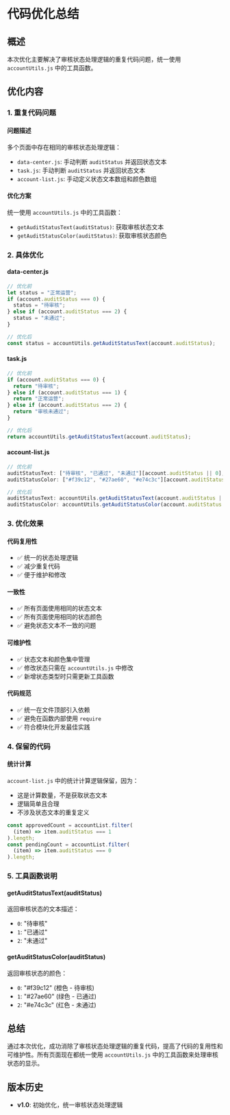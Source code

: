 # 代码优化总结

## 概述

本次优化主要解决了审核状态处理逻辑的重复代码问题，统一使用 `accountUtils.js` 中的工具函数。

## 优化内容

### 1. 重复代码问题

#### **问题描述**

多个页面中存在相同的审核状态处理逻辑：

- `data-center.js`: 手动判断 `auditStatus` 并返回状态文本
- `task.js`: 手动判断 `auditStatus` 并返回状态文本
- `account-list.js`: 手动定义状态文本数组和颜色数组

#### **优化方案**

统一使用 `accountUtils.js` 中的工具函数：

- `getAuditStatusText(auditStatus)`: 获取审核状态文本
- `getAuditStatusColor(auditStatus)`: 获取审核状态颜色

### 2. 具体优化

#### **data-center.js**

```javascript
// 优化前
let status = "正常运营";
if (account.auditStatus === 0) {
  status = "待审核";
} else if (account.auditStatus === 2) {
  status = "未通过";
}

// 优化后
const status = accountUtils.getAuditStatusText(account.auditStatus);
```

#### **task.js**

```javascript
// 优化前
if (account.auditStatus === 0) {
  return "待审核";
} else if (account.auditStatus === 1) {
  return "正常运营";
} else if (account.auditStatus === 2) {
  return "审核未通过";
}

// 优化后
return accountUtils.getAuditStatusText(account.auditStatus);
```

#### **account-list.js**

```javascript
// 优化前
auditStatusText: ["待审核", "已通过", "未通过"][account.auditStatus || 0],
auditStatusColor: ["#f39c12", "#27ae60", "#e74c3c"][account.auditStatus || 0],

// 优化后
auditStatusText: accountUtils.getAuditStatusText(account.auditStatus || 0),
auditStatusColor: accountUtils.getAuditStatusColor(account.auditStatus || 0),
```

### 3. 优化效果

#### **代码复用性**

- ✅ 统一的状态处理逻辑
- ✅ 减少重复代码
- ✅ 便于维护和修改

#### **一致性**

- ✅ 所有页面使用相同的状态文本
- ✅ 所有页面使用相同的状态颜色
- ✅ 避免状态文本不一致的问题

#### **可维护性**

- ✅ 状态文本和颜色集中管理
- ✅ 修改状态只需在 `accountUtils.js` 中修改
- ✅ 新增状态类型时只需更新工具函数

#### **代码规范**

- ✅ 统一在文件顶部引入依赖
- ✅ 避免在函数内部使用 `require`
- ✅ 符合模块化开发最佳实践

### 4. 保留的代码

#### **统计计算**

`account-list.js` 中的统计计算逻辑保留，因为：

- 这是计算数量，不是获取状态文本
- 逻辑简单且合理
- 不涉及状态文本的重复定义

```javascript
const approvedCount = accountList.filter(
  (item) => item.auditStatus === 1
).length;
const pendingCount = accountList.filter(
  (item) => item.auditStatus === 0
).length;
```

### 5. 工具函数说明

#### **getAuditStatusText(auditStatus)**

返回审核状态的文本描述：

- `0`: "待审核"
- `1`: "已通过"
- `2`: "未通过"

#### **getAuditStatusColor(auditStatus)**

返回审核状态的颜色：

- `0`: "#f39c12" (橙色 - 待审核)
- `1`: "#27ae60" (绿色 - 已通过)
- `2`: "#e74c3c" (红色 - 未通过)

## 总结

通过本次优化，成功消除了审核状态处理逻辑的重复代码，提高了代码的复用性和可维护性。所有页面现在都统一使用 `accountUtils.js` 中的工具函数来处理审核状态的显示。

## 版本历史

- **v1.0**: 初始优化，统一审核状态处理逻辑
